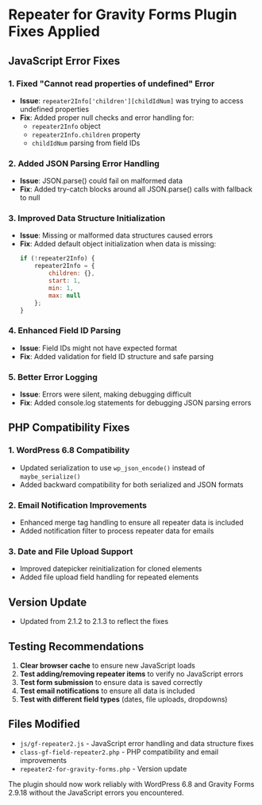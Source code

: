 # Repeater for Gravity Forms Plugin Fixes Applied

## JavaScript Error Fixes

### 1. **Fixed "Cannot read properties of undefined" Error**
- **Issue**: `repeater2Info['children'][childIdNum]` was trying to access undefined properties
- **Fix**: Added proper null checks and error handling for:
  - `repeater2Info` object
  - `repeater2Info.children` property
  - `childIdNum` parsing from field IDs

### 2. **Added JSON Parsing Error Handling**
- **Issue**: JSON.parse() could fail on malformed data
- **Fix**: Added try-catch blocks around all JSON.parse() calls with fallback to null

### 3. **Improved Data Structure Initialization**
- **Issue**: Missing or malformed data structures caused errors
- **Fix**: Added default object initialization when data is missing:
  ```javascript
  if (!repeater2Info) {
      repeater2Info = {
          children: {},
          start: 1,
          min: 1,
          max: null
      };
  }
  ```

### 4. **Enhanced Field ID Parsing**
- **Issue**: Field IDs might not have expected format
- **Fix**: Added validation for field ID structure and safe parsing

### 5. **Better Error Logging**
- **Issue**: Errors were silent, making debugging difficult
- **Fix**: Added console.log statements for debugging JSON parsing errors

## PHP Compatibility Fixes

### 1. **WordPress 6.8 Compatibility**
- Updated serialization to use `wp_json_encode()` instead of `maybe_serialize()`
- Added backward compatibility for both serialized and JSON formats

### 2. **Email Notification Improvements**
- Enhanced merge tag handling to ensure all repeater data is included
- Added notification filter to process repeater data for emails

### 3. **Date and File Upload Support**
- Improved datepicker reinitialization for cloned elements
- Added file upload field handling for repeated elements

## Version Update
- Updated from 2.1.2 to 2.1.3 to reflect the fixes

## Testing Recommendations

1. **Clear browser cache** to ensure new JavaScript loads
2. **Test adding/removing repeater items** to verify no JavaScript errors
3. **Test form submission** to ensure data is saved correctly
4. **Test email notifications** to ensure all data is included
5. **Test with different field types** (dates, file uploads, dropdowns)

## Files Modified

- `js/gf-repeater2.js` - JavaScript error handling and data structure fixes
- `class-gf-field-repeater2.php` - PHP compatibility and email improvements  
- `repeater2-for-gravity-forms.php` - Version update

The plugin should now work reliably with WordPress 6.8 and Gravity Forms 2.9.18 without the JavaScript errors you encountered.
